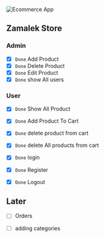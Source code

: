 ![Ecommerce App](https://res.cloudinary.com/dte7upwcr/image/upload/f_auto,w_1200/blog/blog/imagens-ecommerce.png)


## Zamalek Store 

### Admin

- [x] `Done`      Add Product  
- [x] `Done`      Delete Product
- [x] `Done`      Edit Product
- [x] `Done`      show All users

### User

- [x] `Done`  Show All Product
- [x] `Done`  Add Product To Cart
- [x] `Done`  delete product from cart
- [x] `Done`  delete All products from cart
- [x] `Done`  login
- [x] `Done`  Register
- [x] `Done`  Logout


## Later 

- [ ]   Orders 
- [ ]   adding categories  




